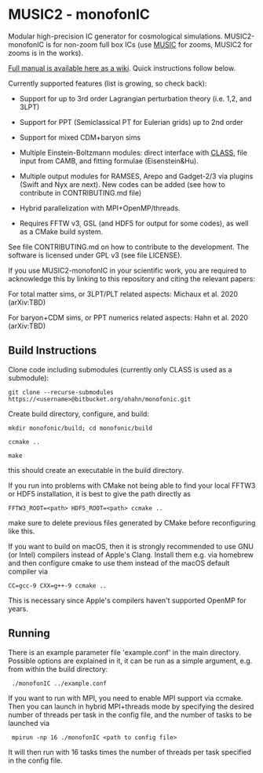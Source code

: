 # MUSIC2 - monofonIC
Modular high-precision IC generator for cosmological simulations. MUSIC2-monofonIC is for non-zoom full box ICs (use [MUSIC](https://bitbucket.org/ohahn/music) for zooms, MUSIC2 for zooms is in the works).

[Full manual is available here as a wiki](https://bitbucket.org/ohahn/monofonic/wiki/). Quick instructions follow below.

Currently supported features (list is growing, so check back):

- Support for up to 3rd order Lagrangian perturbation theory (i.e. 1,2, and 3LPT)

- Support for PPT (Semiclassical PT for Eulerian grids) up to 2nd order

- Support for mixed CDM+baryon sims 

- Multiple Einstein-Boltzmann modules: direct interface with [CLASS](https://lesgourg.github.io/class_public/class.html), file input from CAMB, and fitting formulae (Eisenstein&Hu).

- Multiple output modules for RAMSES, Arepo and Gadget-2/3 via plugins (Swift and Nyx are next). New codes can be added (see how to contribute in CONTRIBUTING.md file)

- Hybrid parallelization with MPI+OpenMP/threads.
    
- Requires FFTW v3, GSL (and HDF5 for output for some codes), as well as a CMake build system.

See file CONTRIBUTING.md on how to contribute to the development. The software is licensed under GPL v3 (see file LICENSE). 

If you use MUSIC2-monofonIC in your scientific work, you are required to acknowledge this by linking to this repository and citing the relevant papers:

For total matter sims, or 3LPT/PLT related aspects: Michaux et al. 2020 (arXiv:TBD)

For baryon+CDM sims, or PPT numerics related aspects: Hahn et al. 2020 (arXiv:TBD)


## Build Instructions
Clone code including submodules (currently only CLASS is used as a submodule):

    git clone --recurse-submodules https://<username>@bitbucket.org/ohahn/monofonic.git


Create build directory, configure, and build:

    mkdir monofonic/build; cd monofonic/build
	
    ccmake ..
	
    make

this should create an executable in the build directory. 

If you run into problems with CMake not being able to find your local FFTW3 or HDF5 installation, it is best to give the path directly as

    FFTW3_ROOT=<path> HDF5_ROOT=<path> ccmake ..

make sure to delete previous files generated by CMake before reconfiguring like this.

If you want to build on macOS, then it is strongly recommended to use GNU (or Intel) compilers instead of Apple's Clang. Install them e.g. 
via homebrew and then configure cmake to use them instead of the macOS default compiler via

    CC=gcc-9 CXX=g++-9 ccmake ..
    
This is necessary since Apple's compilers haven't supported OpenMP for years.

## Running

There is an example parameter file 'example.conf' in the main directory. Possible options are explained in it, it can be run
as a simple argument, e.g. from within the build directory:

     ./monofonIC ../example.conf

If you want to run with MPI, you need to enable MPI support via ccmake. Then you can launch in hybrid MPI+threads mode by 
specifying the desired number of threads per task in the config file, and the number of tasks to be launched via

     mpirun -np 16 ./monofonIC <path to config file>
     
It will then run with 16 tasks times the number of threads per task specified in the config file.
